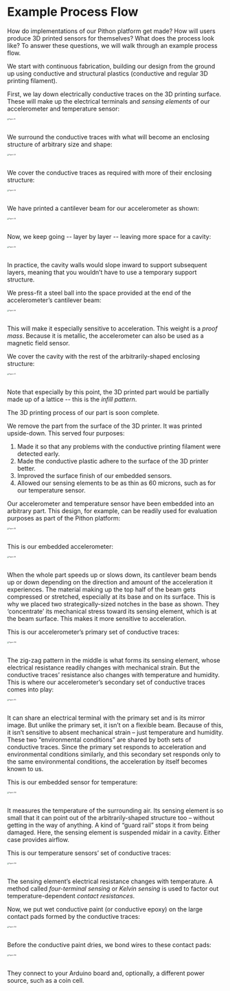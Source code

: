 # Example Process Flow

How do implementations of our Pithon platform get made? How will users produce 3D printed sensors for themselves? What does the process look like? To answer these questions, we will walk through an example process flow.

We start with continuous fabrication, building our design from the ground up using conductive and structural plastics (conductive and regular 3D printing filament).

First, we lay down electrically conductive traces on the 3D printing surface. These will make up the electrical terminals and *sensing elements* of our accelerometer and temperature sensor:

<img src="https://raw.githubusercontent.com/keeganmjgreen/3D-Printed-Sensors-Manual-Demo/main/img/Example-Process-Flow/Figure (1).png" alt="Figure (1)" style="zoom:25%;" /> \
    ​

We surround the conductive traces with what will become an enclosing structure of arbitrary size and shape:

<img src="https://raw.githubusercontent.com/keeganmjgreen/3D-Printed-Sensors-Manual-Demo/main/img/Example-Process-Flow/Figure (2).png" alt="Figure (2)" style="zoom:25%;" /> \
    ​

We cover the conductive traces as required with more of their enclosing structure:

<img src="https://raw.githubusercontent.com/keeganmjgreen/3D-Printed-Sensors-Manual-Demo/main/img/Example-Process-Flow/Figure (3).png" alt="Figure (3)" style="zoom:25%;" /> \
    ​

We have printed a cantilever beam for our accelerometer as shown:

<img src="https://raw.githubusercontent.com/keeganmjgreen/3D-Printed-Sensors-Manual-Demo/main/img/Example-Process-Flow/Figure (4).png" alt="Figure (4)" style="zoom:25%;" /> \
    ​

Now, we keep going -- layer by layer -- leaving more space for a cavity:

<img src="https://raw.githubusercontent.com/keeganmjgreen/3D-Printed-Sensors-Manual-Demo/main/img/Example-Process-Flow/Figure (5).png" alt="Figure (5)" style="zoom:25%;" /> \
    ​

In practice, the cavity walls would slope inward to support subsequent layers, meaning that you wouldn’t have to use a temporary support structure.

We press-fit a steel ball into the space provided at the end of the accelerometer’s cantilever beam:

<img src="https://raw.githubusercontent.com/keeganmjgreen/3D-Printed-Sensors-Manual-Demo/main/img/Example-Process-Flow/Figure (6).png" alt="Figure (6)" style="zoom:25%;" /> \
    ​

This will make it especially sensitive to acceleration. This weight is a *proof mass*. Because it is metallic, the accelerometer can also be used as a magnetic field sensor.

We cover the cavity with the rest of the arbitrarily-shaped enclosing structure:

<img src="https://raw.githubusercontent.com/keeganmjgreen/3D-Printed-Sensors-Manual-Demo/main/img/Example-Process-Flow/Figure (7).png" alt="Figure (7)" style="zoom:25%;" /> \
    ​

Note that especially by this point, the 3D printed part would be partially made up of a lattice -- this is the *infill pattern*.

The 3D printing process of our part is soon complete.

We remove the part from the surface of the 3D printer. It was printed upside-down. This served four purposes:

 1. Made it so that any problems with the conductive printing filament were detected early.
 2. Made the conductive plastic adhere to the surface of the 3D printer better.
 3. Improved the surface finish of our embedded sensors.
 4. Allowed our sensing elements to be as thin as 60 microns, such as for our temperature sensor.

Our accelerometer and temperature sensor have been embedded into an arbitrary part. This design, for example, can be readily used for evaluation purposes as part of the Pithon platform:

<img src="https://raw.githubusercontent.com/keeganmjgreen/3D-Printed-Sensors-Manual-Demo/main/img/Example-Process-Flow/Figure (8).png" alt="Figure (8)" style="zoom:25%;" /> \
    ​

This is our embedded accelerometer:

<img src="https://raw.githubusercontent.com/keeganmjgreen/3D-Printed-Sensors-Manual-Demo/main/img/Example-Process-Flow/Figure (9).png" alt="Figure (9)" style="zoom:25%;" /> \
    ​

When the whole part speeds up or slows down, its cantilever beam bends up or down depending on the direction and amount of the acceleration it experiences. The material making up the top half of the beam gets compressed or stretched, especially at its base and on its surface. This is why we placed two strategically-sized notches in the base as shown. They ‘concentrate’ its mechanical stress toward its sensing element, which is at the beam surface. This makes it more sensitive to acceleration.

This is our accelerometer’s primary set of conductive traces:

<img src="https://raw.githubusercontent.com/keeganmjgreen/3D-Printed-Sensors-Manual-Demo/main/img/Example-Process-Flow/Figure (10).png" alt="Figure (10)" style="zoom:25%;" /> \
    ​

The zig-zag pattern in the middle is what forms its sensing element, whose electrical resistance readily changes with mechanical strain. But the conductive traces’ resistance also changes with temperature and humidity. This is where our accelerometer’s secondary set of conductive traces comes into play:

<img src="https://raw.githubusercontent.com/keeganmjgreen/3D-Printed-Sensors-Manual-Demo/main/img/Example-Process-Flow/Figure (11).png" alt="Figure (11)" style="zoom:25%;" /> \
    ​

It can share an electrical terminal with the primary set and is its mirror image. But unlike the primary set, it isn’t on a flexible beam. Because of this, it isn’t sensitive to absent mechanical strain – just temperature and humidity. These two “environmental conditions” are shared by both sets of conductive traces. Since the primary set responds to acceleration and environmental conditions similarly, and this secondary set responds only to the same environmental conditions, the acceleration by itself becomes known to us.

This is our embedded sensor for temperature:

<img src="https://raw.githubusercontent.com/keeganmjgreen/3D-Printed-Sensors-Manual-Demo/main/img/Example-Process-Flow/Figure (12).png" alt="Figure (12)" style="zoom:25%;" /> \
    ​

It measures the temperature of the surrounding air. Its sensing element is so small that it can point out of the arbitrarily-shaped structure too – without getting in the way of anything. A kind of “guard rail” stops it from being damaged. Here, the sensing element is suspended midair in a cavity. Either case provides airflow.

This is our temperature sensors’ set of conductive traces:

<img src="https://raw.githubusercontent.com/keeganmjgreen/3D-Printed-Sensors-Manual-Demo/main/img/Example-Process-Flow/Figure (13).png" alt="Figure (13)" style="zoom:25%;" /> \
    ​

The sensing element’s electrical resistance changes with temperature. A method called *four-terminal sensing* or *Kelvin sensing* is used to factor out temperature-dependent *contact resistances*.

Now, we put wet conductive paint (or conductive epoxy) on the large contact pads formed by the conductive traces:

<img src="https://raw.githubusercontent.com/keeganmjgreen/3D-Printed-Sensors-Manual-Demo/main/img/Example-Process-Flow/Figure (14).png" alt="Figure (14)" style="zoom:25%;" /> \
​

Before the conductive paint dries, we bond wires to these contact pads:

<img src="https://raw.githubusercontent.com/keeganmjgreen/3D-Printed-Sensors-Manual-Demo/main/img/Example-Process-Flow/Figure (15).png" alt="Figure (15)" style="zoom:25%;" /> \
​

They connect to your Arduino board and, optionally, a different power source, such as a coin cell.
